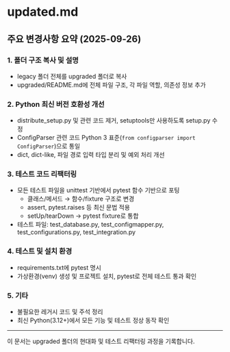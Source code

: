 # updated.md

## 주요 변경사항 요약 (2025-09-26)

### 1. 폴더 구조 복사 및 설명
- legacy 폴더 전체를 upgraded 폴더로 복사
- upgraded/README.md에 전체 파일 구조, 각 파일 역할, 의존성 정보 추가

### 2. Python 최신 버전 호환성 개선
- distribute_setup.py 및 관련 코드 제거, setuptools만 사용하도록 setup.py 수정
- ConfigParser 관련 코드 Python 3 표준(`from configparser import ConfigParser`)으로 통일
- dict, dict-like, 파일 경로 입력 타입 분리 및 예외 처리 개선

### 3. 테스트 코드 리팩터링
- 모든 테스트 파일을 unittest 기반에서 pytest 함수 기반으로 포팅
    - 클래스/메서드 → 함수/fixture 구조로 변경
    - assert, pytest.raises 등 최신 문법 적용
    - setUp/tearDown → pytest fixture로 통합
- 테스트 파일: test_database.py, test_configmapper.py, test_configurations.py, test_integration.py

### 4. 테스트 및 설치 환경
- requirements.txt에 pytest 명시
- 가상환경(venv) 생성 및 프로젝트 설치, pytest로 전체 테스트 통과 확인

### 5. 기타
- 불필요한 레거시 코드 및 주석 정리
- 최신 Python(3.12+)에서 모든 기능 및 테스트 정상 동작 확인

---

이 문서는 upgraded 폴더의 현대화 및 테스트 리팩터링 과정을 기록합니다.
